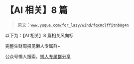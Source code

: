 # 【AI 相关】8 篇

> 原文：[`www.yuque.com/for_lazy/wind/fqx0clffitnb8g4n`](https://www.yuque.com/for_lazy/wind/fqx0clffitnb8g4n)

以下为：【AI 相关】8 篇相关风向标

完整生财周报见懒人专属群~

公众号懒人搜索，[懒人专属群分享](https://lazybook.fun/#/blog/group)